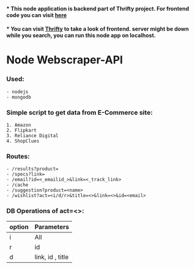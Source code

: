 
#### * This node application is backend part of Thrifty project. For frontend code you can visit [here](https://github.com/NaufilAsar/gpm-major-project.git) 
#### * You can visit [Thrifty](https://thrifty-shopping-assistant.web.app) to take a look of frontend. server might be down while you search, you can run this node app on localhost.

# Node Webscraper-API

### Used:
	- nodejs
	- mongodb

### Simple script to get data from E-Commerce site:
    1. Amazon
    2. Flipkart
    3. Reliance Digital
    4. ShopClues


### Routes: 
    - /results?product=
    - /specs?link=
	- /email?id=<_emailid_>&link=<_track_link>
	- /cache
	- /suggestion?product=<name>
	- /wishlist?act=<i/d/r>&title=<>&link=<>&id=<email>
		

### DB Operations of act=<>: 
| option | Parameters |
| ------ | ---------- |
| i | All |
| r | id |
| d | link, id , title |

